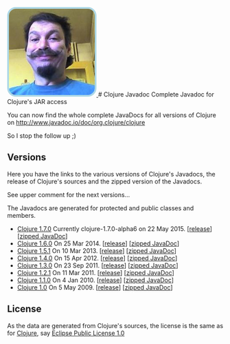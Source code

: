 <a href="http://about.me/ivan_pierre" >
                    <img src="images/ivanpierrebig.jpg" alt="Ivan Pierre" 
                         style="border:solid 4px lightblue; border-radius: 20px;">
                </a>
# Clojure Javadoc
Complete Javadoc for Clojure's JAR access

You can now find the whole complete JavaDocs for all versions of Clojure on
http://www.javadoc.io/doc/org.clojure/clojure

So I stop the follow up ;)

## Versions 
Here you have the links to the various versions of Clojure's Javadocs, the release of Clojure's 
sources and the zipped version of the Javadocs.

See upper comment for the next versions...

The Javadocs are generated for protected and public classes and members.
* [Clojure 1.7.0](http://polekilroysoft.github.io/ClojureJavadoc/clojure-1.7.0-RC1/) 
Currently clojure-1.7.0-alpha6 on 22 May 2015.
\[[release](https://github.com/clojure/clojure/releases/tag/clojure-1.7.0-RC1)]
\[[zipped JavaDoc](http://polekilroysoft.github.io/ClojureJavadoc/clojure-1.7.0-RC1.jar)]
* [Clojure 1.6.0](http://polekilroysoft.github.io/ClojureJavadoc/clojure1.6.0/) 
On 25 Mar 2014.
\[[release](https://github.com/clojure/clojure/releases/tag/clojure-1.6.0)]
\[[zipped JavaDoc](http://polekilroysoft.github.io/ClojureJavadoc/clojure1.6.0.zip)]
* [Clojure 1.5.1](http://polekilroysoft.github.io/ClojureJavadoc/clojure1.5.1/) 
On 10 Mar 2013.
\[[release](https://github.com/clojure/clojure/releases/tag/clojure-1.5.1)]
\[[zipped JavaDoc](http://polekilroysoft.github.io/ClojureJavadoc/clojure1.5.1.zip)]
* [Clojure 1.4.0](http://polekilroysoft.github.io/ClojureJavadoc/clojure1.4.0/) 
On 15 Apr 2012.
\[[release](https://github.com/clojure/clojure/releases/tag/clojure-1.4.0)]
\[[zipped JavaDoc](http://polekilroysoft.github.io/ClojureJavadoc/clojure1.4.0.zip)]
* [Clojure 1.3.0](http://polekilroysoft.github.io/ClojureJavadoc/clojure1.3.0/) 
On 23 Sep 2011.
\[[release](https://github.com/clojure/clojure/releases/tag/clojure-1.3.0)]
\[[zipped JavaDoc](http://polekilroysoft.github.io/ClojureJavadoc/clojure1.3.0.zip)]
* [Clojure 1.2.1](http://polekilroysoft.github.io/ClojureJavadoc/clojure1.2.1/) 
On 11 Mar 2011.
\[[release](https://github.com/clojure/clojure/releases/tag/clojure-1.2.1)]
\[[zipped JavaDoc](http://polekilroysoft.github.io/ClojureJavadoc/clojure1.2.1.zip)]
* [Clojure 1.1.0](http://polekilroysoft.github.io/ClojureJavadoc/clojure1.1.0/) 
On 4 Jan 2010.
\[[release](https://github.com/clojure/clojure/releases/tag/clojure-1.1.0)]
\[[zipped JavaDoc](http://polekilroysoft.github.io/ClojureJavadoc/clojure1.1.0.zip)]
* [Clojure 1.0](http://polekilroysoft.github.io/ClojureJavadoc/clojure1.0/) 
On 5 May 2009.
\[[release](https://github.com/clojure/clojure/releases/tag/clojure-1.0)]
\[[zipped JavaDoc](http://polekilroysoft.github.io/ClojureJavadoc/clojure1.0.zip)]

## License
As the data are generated from Clojure's sources, the license is the same as for 
[Clojure](https://github.com/clojure/clojure), say 
[Eclipse Public License 1.0](http://opensource.org/licenses/eclipse-1.0.php)
